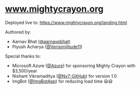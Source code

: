 # www.mightycrayon.org

Deployed live to: https://www.mightycrayon.org/landing.html

Authored by:

* Aarnav Bhat ([@aarnavpbhat](https://github.com/aarnavpbhat))
* Piyush Acharya ([@Verisimilitude11](https://github.com/Verisimilitude11))

Special thanks to:
* Microsoft Azure ([@Azure](https://github.com/Azure)) for sponsoring Mighty Crayon with $3,500/year
* Nishant Vikramaditya ([@Nv7-GitHub](https://github.com/Nv7-GitHub)) for version 1.0
* ImgBot ([@ImgBotApp](https://github.com/ImgBotApp)) for reducing load time 😃😃
